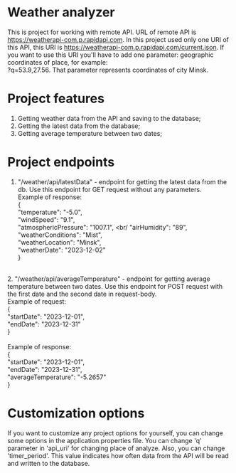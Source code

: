 # Weather analyzer

This is project for working with remote API. URL of remote API is https://weatherapi-com.p.rapidapi.com. In this
project used only one URI of this API, this URI is https://weatherapi-com.p.rapidapi.com/current.json. If you want to use
this URI you'll have to add one parameter: geographic coordinates of place, for example: <br/> ?q=53.9,27.56. That parameter
represents coordinates of city Minsk.

# Project features
1. Getting weather data from the API and saving to the database;
2. Getting the latest data from the database;
3. Getting average temperature between two dates;

# Project endpoints
1. "/weather/api/latestData" - endpoint for getting the latest data from the db. Use this endpoint for GET request without
any parameters.<br/> 
Example of response:<br/>
    {<br/>
        "temperature": "-5.0", <br/>
        "windSpeed": "9.1", <br/>
        "atmosphericPressure": "1007.1", <br/
        "airHumidity": "89", <br/>
        "weatherConditions": "Mist", <br/>
        "weatherLocation": "Minsk", <br/>
        "weatherDate": "2023-12-02" <br/>
    }<br/>
<br/>
2. "/weather/api/averageTemperature" - endpoint for getting average temperature between two dates. Use this endpoint for
POST request with the first date and the second date in request-body.<br/> 
Example of request:<br/>
    {<br/>
        "startDate": "2023-12-01", <br/>
        "endDate": "2023-12-31" <br/>
    }<br/>
<br/>
Example of response:<br/>
{<br/>
   "startDate": "2023-12-01", <br/>
   "endDate": "2023-12-31", <br/>
   "averageTemperature": "-5.2657" <br/>
}<br/>

# Customization options
If you want to customize any project options for yourself, you can change some options in the application.properties file.
You can change 'q' parameter in 'api_uri' for changing place of analyze. Also, you can change 'timer_period'. This value
indicates how often data from the API will be read and written to the database.
